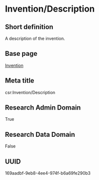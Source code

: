 # Invention/Description
## Short definition
A description of the invention.
## Base page
[Invention](../Objects/Invention.md)
## Meta title
csr:Invention/Description
## Research Admin Domain
True
## Research Data Domain
False
## UUID
169aadbf-9eb8-4ee4-974f-b6a69fe290b3
